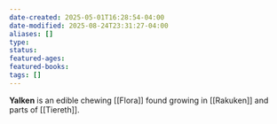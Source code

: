 ```yaml
---
date-created: 2025-05-01T16:28:54-04:00
date-modified: 2025-08-24T23:31:27-04:00
aliases: []
type: 
status: 
featured-ages: 
featured-books: 
tags: []
---
```

**Yalken** is an edible chewing [[Flora]] found growing in [[Rakuken]] and parts of [[Tiereth]].
